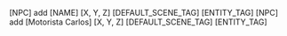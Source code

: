 [NPC] add [NAME] [X, Y, Z] [DEFAULT_SCENE_TAG] [ENTITY_TAG]
[NPC] add [Motorista Carlos] [X, Y, Z] [DEFAULT_SCENE_TAG] [ENTITY_TAG]
